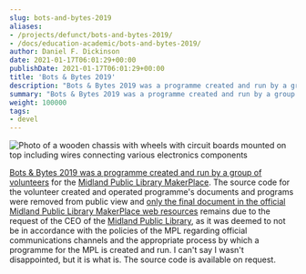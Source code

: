 ```yaml
---
slug: bots-and-bytes-2019
aliases:
- /projects/defunct/bots-and-bytes-2019/
- /docs/education-academic/bots-and-bytes-2019/
author: Daniel F. Dickinson
date: 2021-01-17T06:01:29+00:00
publishDate: 2021-01-17T06:01:29+00:00
title: 'Bots & Bytes 2019'
description: "Bots & Bytes 2019 was a programme created and run by a group of volunteers for a group of children 8-12 years old."
summary: "Bots & Bytes 2019 was a programme created and run by a group of volunteers for a group of children 8-12 years old."
weight: 100000
tags:
- devel
---
```


![Photo of a wooden chassis with wheels with circuit boards mounted on top including wires connecting various electronics components](/assets/images/robocar-assembly.jpg)

[Bots & Bytes 2019 was a programme created and run by a group of volunteers](https://midlandlibrary.com/wp-content/uploads/2018/11/botsbytes-2019-full.pdf) for the [Midland Public Library MakerPlace](https://midlandlibrary.com/the-mpl-makerplace/). The source code for the volunteer created and operated programme's documents and programs were removed from public view and [only the final document in the official Midland Public Library MakerPlace web resources](https://midlandlibrary.com/wp-content/uploads/2018/11/botsbytes-2019-full.pdf) remains due to the request of the CEO of the [Midland Public Library](https://midlandlibrary.com/), as it was deemed to not be in accordance with the policies of the MPL regarding official communications channels and the appropriate process by which a programme for the MPL is created and run. I can't say I wasn't disappointed, but it is what is. The source code is available on request.

